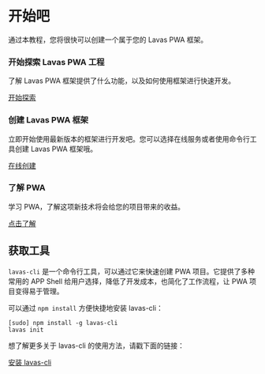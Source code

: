 <style lang="stylus" scoped="off">
    .markdown-wrapper
        margin-right 0 !important
</style>
<style lang="stylus">
    $colorPrimaryBlue = rgb(40, 116, 240)
    $colorBlack = #263238

    .get-start
        color $colorBlack

    .title-wrapper
        margin 0 0 20px
        padding 50px 0 25px

        h1
            border none
            margin 0
            font-size 32px

        p
            font-size 16px
            margin 0

    .fast-link-wrapper
        overflow hidden
        padding-bottom 20px

    .fast-link-item
        width 33.33%
        box-sizing border-box
        float left
        padding 0 10px

        h3
            text-align center
            color $colorBlack

        .md-a-btn
            width auto

        p
            height 120px

    h2
        font-weight 500
        color $colorBlack

    .md-a-btn
        color #fff
        display block
        width 200px
        height 40px
        line-height 40px
        border-radius 3px
        background $colorPrimaryBlue
        margin 0 auto
        text-align center
        position relative
        box-shadow 0 1px 5px rgba(0,0,0,.2), 0 2px 2px rgba(0,0,0,.14), 0 3px 1px -2px rgba(0,0,0,.12)
        &:hover
            text-decoration none
            &:after
                content ''
                position absolute
                top 0
                right 0
                bottom 0
                left 0
                background #fff
                opacity .12
                border-radius inherit
        &:active
            box-shadow 0 5px 5px -3px rgba(0,0,0,.2), 0 8px 10px 1px rgba(0,0,0,.14), 0 3px 14px 2px rgba(0,0,0,.12)
    .md-a-btn,
    .md-a-btn:after
        -webkit-transition .3s cubic-bezier(.25,.8,.25,1)
        transition .3s cubic-bezier(.25,.8,.25,1)

    @media screen and (max-width: 900px)
        .get-start

            .fast-link-item
                h3
                    height 48px

                p
                    height 140px


    @media screen and (max-width: 800px)
        .get-start

            .fast-link-item
                width 100%
                h3
                    height auto

                p
                    height auto
</style>

<div class="get-start">
    <div class="title-wrapper">
        <h1>开始吧</h1>
        <p>通过本教程，您将很快可以创建一个属于您的 Lavas PWA 框架。</p>
    </div>
    <div class="fast-link-wrapper">
        <div class="fast-link-item">
            <h3>开始探索 Lavas PWA 工程</h3>
            <p>了解 Lavas PWA 框架提供了什么功能，以及如何使用框架进行快速开发。</p>
            <a href="/guide/vue/doc/vue/01-foundation/01-get-start" class="md-a-btn">开始探索</a>
        </div>
        <div class="fast-link-item">
            <h3>创建 Lavas PWA 框架</h3>
            <p>立即开始使用最新版本的框架进行开发吧。您可以选择在线服务或者使用命令行工具创建 Lavas PWA 框架哦。</p>
            <a href="/guide/vue/start" class="md-a-btn">在线创建</a>
        </div>
        <div class="fast-link-item">
            <h3>了解 PWA</h3>
            <p>学习 PWA，了解这项新技术将会给您的项目带来的收益。</p>
            <a href="/doc" class="md-a-btn">点击了解</a>
        </div>
    </div>
    <div class="block-wrapper">
        <h2>获取工具</h2>
    </div>
</div>

`lavas-cli` 是一个命令行工具，可以通过它来快速创建 PWA 项目。它提供了多种常用的 APP Shell 给用户选择，降低了开发成本，也简化了工作流程，让 PWA 项目变得易于管理。

可以通过 `npm install` 方便快捷地安装 lavas-cli：

```npm
[sudo] npm install -g lavas-cli
lavas init
```

想了解更多关于 lavas-cli 的使用方法，请戳下面的链接：

<div>
    <a href="/guide/vue/doc/vue/01-foundation/02-quick-tour-by-cli"
        class="md-a-btn"
    >安装 lavas-cli</a>
</div>